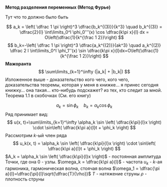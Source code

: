 **Метод разделения переменных (Метод Фурье)**


Тут что то должно было быть



$$
a_k = \left( \dfrac 1 \pi \right)^3 \dfrac{b_k^{(3)}}{k^3} \quad b_k^{(3)} = \dfrac{2}{l} \int\limits_0^l \phi_0'''(x) \cos \dfrac{k\pi x}{l} dx = O\left(\dfrac{1}{k^{\frac 1 2}}\right)
$$
$$
b_k=-\left( \dfrac 1 \pi \right)^3 \dfrac{a_k^{(2)}}{ak^3} \quad a_k^{(2)} \dfrac 2 l \int\limits_0^l \phi_1''(x) \sin \dfrac{k\pi x}{l}dx=O\left(\dfrac{1}{k^{\frac 1 2}}\right)
$$
**Мажоранта**
$$
\sum\limits_{k=1}^\infty (|a_k| + |b_k|)
$$
Изложенное выше - доказательство кого чего, кого чего, доказательства теоремы, которая у меня в книжке... я принес сегодня книжку... она такая... кто-нибудь подскажет? из тех, кто следит за мной. Теорема 1.1 в скобочках (См. его книгу)


$$
a_k=\sin \phi_k \quad b_k = \alpha_k \cos \phi_k
$$
Ряд принимает вид:
$$
u(x, t)=\sum\limits_{k=1}^\infty \alpha_k \sin \left( \dfrac{k\pi}{l}x \right) \cdot \sin\left( \dfrac{k\pi a}{l}t + \phi_k \right)
$$
Рассмотрим $k$-ый член ряда
$$
u_k(x, t) = \alpha_k \sin \left( \dfrac{k\pi}{l}x \right) \cdot \sin\left( \dfrac{k\pi a}{l}t + \phi_k \right)
$$
$A_k = \alpha_k \sin \left( \dfrac{k\pi}{l}x \right)$  - постоянная амплитуда
Точки, где она 0 - узлы.
$\omega_k = \dfrac{k\pi a}{l}$ - частота
$u_k$ - $k$-ая гармоника, гармоническая волна, стоячая волна
$\omega_1 = \dfrac{\pi a}{l}=\dfrac{\pi}{l}\sqrt{\dfrac{T}{\rho}}$
$T$ - натяжение струны
$\rho$ - плотность струны

